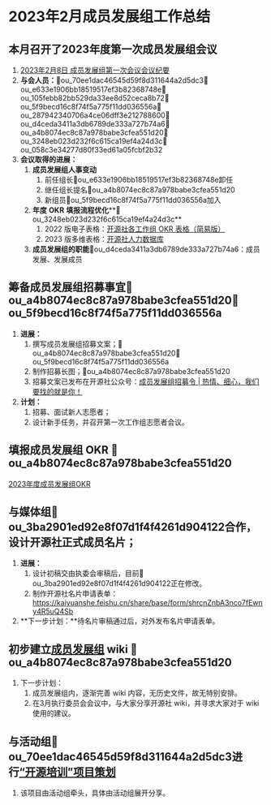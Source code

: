 # 2023年2月成员发展组工作总结

## 本月召开了2023年度第一次成员发展组会议

1.  [2023年2月8日 成员发展组第一次会议会议纪要][1]
2.  **与会人员：**👤ou_70ee1dac46545d59f8d311644a2d5dc3👤ou_e633e1906bb18519517ef3b82368748e👤ou_105febb82bb529da33ee8d52ceca8b72👤ou_5f9becd16c8f74f5a775f11dd036556a👤ou_287942340706a4ce06dff3e212788600👤ou_d4ceda3411a3db6789de333a727b74a6👤ou_a4b8074ec8c87a978babe3cfea551d20👤ou_3248eb023d232f6c615ca19ef4a24d3c👤ou_058c3e34277d80f33ed61a05fcbf2b32
3.  **会议取得的进展：**
    1.  **成员发展组人事变动**
        1.  前任组长👤ou_e633e1906bb18519517ef3b82368748e卸任
        2.  继任组长提名👤ou_a4b8074ec8c87a978babe3cfea551d20
        3.  新组员👤ou_5f9becd16c8f74f5a775f11dd036556a加入
    2.  **年度** **OKR** **填报流程优化****👤ou_3248eb023d232f6c615ca19ef4a24d3c**
        1.  2022 版电子表格：[开源社各工作组 OKR 表格（简易版）][2]
        2.  2023 版多维表格：[开源社人力数据库][3]
    3.  **成员发展组的职能**👤ou_d4ceda3411a3db6789de333a727b74a6：成员发展、发展成员

## 筹备成员发展组招募事宜👤ou_a4b8074ec8c87a978babe3cfea551d20👤ou_5f9becd16c8f74f5a775f11dd036556a

1.  **进展：**
    1.  撰写成员发展组招募文案；👤ou_a4b8074ec8c87a978babe3cfea551d20👤ou_5f9becd16c8f74f5a775f11dd036556a
    2.  制作招募长图；👤ou_a4b8074ec8c87a978babe3cfea551d20
    3.  招募文案已发布在开源社公众号：[成员发展组招募令 | 热情、细心，我们要找的就是你！][4]
2.  **计划：**
    1.  招募、面试新人志愿者；
    2.  设计新手任务，并召开第一次工作组志愿者会议。

## 填报成员发展组 OKR 👤ou_a4b8074ec8c87a978babe3cfea551d20

[2023年度成员发展组OKR][5]

## 与媒体组👤ou_3ba2901ed92e8f07d1f4f4261d904122合作，设计开源社正式成员名片；

1.  **进展：**
    1.  设计初稿交由执委会审稿后，目前👤ou_3ba2901ed92e8f07d1f4f4261d904122正在修改。
    2.  制作开源社名片申请表单：https://kaiyuanshe.feishu.cn/share/base/form/shrcnZnbA3nco7fEwny4R5uQ4Sb
2.  **下一步计划：**待名片审稿通过后，对外发布名片申请表单。

## 初步建立[成员发展组][6] wiki 👤ou_a4b8074ec8c87a978babe3cfea551d20

1.  下一步计划：
    1.  成员发展组内，逐渐完善 wiki 内容，无历史文件，故无特别安排。
    2.  在3月执行委员会会议中，与大家分享开源社 wiki，并寻求大家对于 wiki 使用的建议。

## 与活动组👤ou_70ee1dac46545d59f8d311644a2d5dc3进行[“开源培训”项目策划][7]

1.  该项目由活动组牵头，具体由活动组展开分享。

[1]: https://kaiyuanshe.feishu.cn/docx/SyabdehOooRy8axZiwectdPGnzg
[2]: https://kaiyuanshe.feishu.cn/sheets/shtcnt9h09YzrJa28NGe7Ddzt2e
[3]: https://kaiyuanshe.feishu.cn/base/bascn09o01PCKo1AghJLDY6QoFI?table=tblcyrHjrmk2zLVW&view=vewgDfh4Qu
[4]: https%3A%2F%2Fmp.weixin.qq.com%2Fs%2F6nzLN9js6mXgUdgIU98BNA
[5]: https://kaiyuanshe.feishu.cn/base/bascniZgEUqY2A3DEpLTnCqOUtg
[6]: https://kaiyuanshe.feishu.cn/wiki/wikcnFuBrgumeRVSYcRulWEbozd
[7]: https://kaiyuanshe.feishu.cn/docx/OFR2dZSDao0XLRxv0jOcs7fbnkb